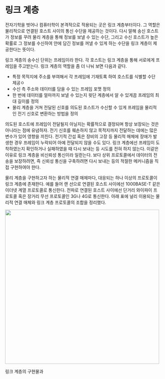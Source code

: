 # 링크 계층

전자기학을 벗어나 컴퓨터학이 본격적으로 적용되는 곳은 링크 계층부터이다. 그 역할은 물리적으로 연결된 호스트 사이의 통신 수단을 제공하는 것이다. 
다시 말해 송신 호스트가 정보를 꾸려 물리 계층을 통해 정보를 보낼 수 있는 수단, 그리고 수신 호스트가 높은 확률로 그 정보를 수신하여 안에 담긴 정보를 꺼낼 수 있게 하는 수단을 링크 계층이 제공한다는 뜻이다.

링크 계층의 송수신 단위는 프레임이라 한다. 각 호스트는 링크 계층을 통해 서로에게 프레임을 주고받는다.
링크 계층의 역할을 좀 더 나눠 보면 다음과 같다.

- 특정 목적지에 주소를 부여해서 각 프레임에 기재토록 하여 호스트를 식별할 수단 제공ㅇ
- 수신 측 주소와 데이터를 담을 수 있는 프레임 포맷 정의
- 한 번에 데이터를 얼마까지 보낼 수 있는지 윗단 계층에서 알 수 있게끔 프레임의 최대 길이를 정의
- 물리 계층을 거쳐 전달된 신호를 의도된 호스트가 수신할 수 있게 프레임을 물리적인 전기 신호로 변환하는 방법을 정의

의도된 호스트에 프레임이 전달될지 아닐지는 확률적으로 결정되며 항상 보장되는 것은 아니라는 점에 유념하자.
전기 신호를 훼손하지 않고 목적지까지 전달하는 데에는 많은 변수가 있어 영향을 끼친다.
전기적 간섭 혹은 장비의 고장 등 물리적 매체에 장애가 발생한 경우 프레임이 누락되어 아예 전달되지 않을 수도 있다. 링크 계층에선 프레임이 도착하였는지 확인하거나 실패하였을 때 다시 보내는 등 시도를 전혀 하지 않는다.
이같은 이유로 링크 계층을 비신뢰성 통신이라 일컫는다.
보다 상위 프로토콜에서 데이터의 전송을 보장하려면, 즉 신뢰성 통신을 구축하려면 다시 보내는 등의 적절한 메커니즘을 직접 구현하여야 한다.

물리 계층을 구현하고자 하는 물리적 연결 매체마다, 대응되는 하나 이상의 프로토콜이 링크 계층에 존재한다. 예를 들어 랜 선으로 연결된 호스트 사이에선 1000BASE-T 같은 이더넷 계열 프로토콜로 통신한다.
전파로 연결된 호스트 사이에선 단거리 와이파이 프로토콜 혹은 장거리 무선 프로토콜인 3G나 4G로 통신한다.
아래 표에 널리 이용되는 물리적 연결 매체와 링크 계층 프로토콜의 조합을 정리했다.

<img src="https://github.com/user-attachments/assets/66a26495-18c7-452b-913f-d0eb30d5bcf7" width="500">

링크 계층의 구현물과 
